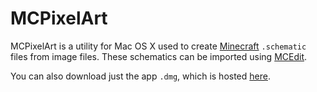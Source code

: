 MCPixelArt
==========

MCPixelArt is a utility for Mac OS X used to create [Minecraft](http://minecraft.net) `.schematic` files from image files. These schematics can be imported using [MCEdit](https://github.com/mcedit/mcedit).

You can also download just the app `.dmg`, which is hosted [here](http://daltonclaybrook.com/mcpixelart).